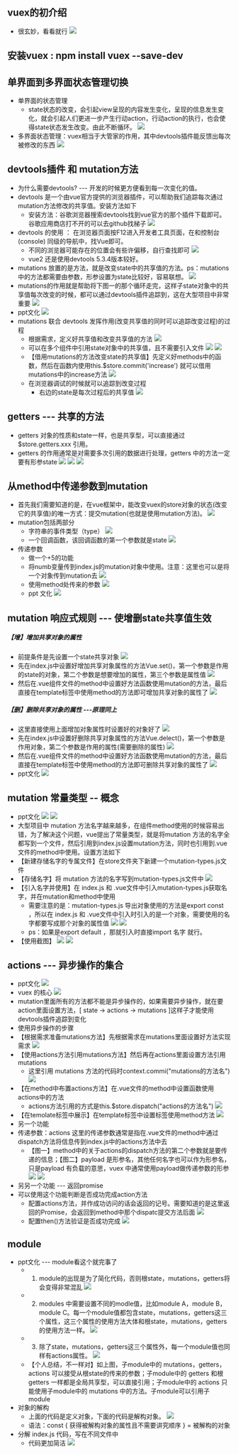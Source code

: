 ## vuex的初介绍
* 很玄妙，看看就行
 ![](https://api2.mubu.com/v3/document_image/163124149238411d0.jpg)

## 安装vuex : npm install vuex --save-dev
## 单界面到多界面状态管理切换
* 单界面的状态管理
  * state状态的改变，会引起view呈现的内容发生变化，呈现的信息发生变化，就会引起人们更进一步产生行动action，行动action的执行，也会使得state状态发生改变。由此不断循环。
   ![](https://api2.mubu.com/v3/document_image/16312429718042e4f.jpg)
* 多界面状态管理：vuex相当于大管家的作用，其中devtools插件能反馈出每次被修改的东西
 ![](https://api2.mubu.com/v3/document_image/1c5159e5-d870-4790-98a7-3f805485c883-11752736.jpg)

## devtools插件 和 mutation方法
* 为什么需要devtools? --- 开发的时候更方便看到每一次变化的值。
* devtools 是一个由vue官方提供的浏览器插件，可以帮助我们追踪每次通过mutation方法修改的共享值。安装方法如下
  * 安装方法：谷歌浏览器搜索devtools找到vue官方的那个插件下载即可。谷歌应用商店打不开的可以去github找梯子
   ![](https://api2.mubu.com/v3/document_image/1bc2f6a6-1d37-4696-971c-dc78ca66b70d-11752736.jpg)
* devtools 的使用 ： 在浏览器页面按F12进入开发者工具页面，在和控制台(console) 同级的导航中，找Vue即可。
  * 不同的浏览器可能存在的位置会有些许偏移，自行查找即可
   ![](https://api2.mubu.com/v3/document_image/514dccfc-0a6c-4175-9cac-276a074b41e9-11752736.jpg)
  * vue2 还是使用devtools 5.3.4版本较好。
* mutations 放置的是方法，就是改变state中的共享值的方法。ps：mutations中的方法都需要由参数，形参设置为state比较好，容易联想。
 ![](https://api2.mubu.com/v3/document_image/b828a8a0-f1ef-40ad-9bbe-11a00377f15a-11752736.jpg)
* mutations的作用就是帮助将下图一的那个循环走完，这样子state对象中的共享值每次改变的时候，都可以通过devtools插件追踪到，这在大型项目中非常重要
 ![](https://api2.mubu.com/v3/document_image/1c5159e5-d870-4790-98a7-3f805485c883-11752736.jpg)
* ppt文化
 ![](https://api2.mubu.com/v3/document_image/d5a989a9-c150-4aca-89d7-dec0ee7d33cb-11752736.jpg)
* mutations 联合 devtools 发挥作用(改变共享值的同时可以追踪改变过程)的过程
  * 根据需求，定义好共享值和改变共享值的方法
   ![](https://api2.mubu.com/v3/document_image/d3a6a7da-8570-4508-a5af-bdce11330732-11752736.jpg)
  * 可以在多个组件中引用state对象中的共享值，且不需要引入文件
   ![](https://api2.mubu.com/v3/document_image/f8587e8c-fe59-4f47-8221-7d3905909fae-11752736.jpg)
   ![](https://api2.mubu.com/v3/document_image/73cd22d6-47c9-4a5b-85cd-4b9413523a97-11752736.jpg)
  * 【借用mutations的方法改变state的共享值】先定义好methods中的函数，然后在函数内使用this.$store.commit('increase') 就可以借用mutations中的increase方法
   ![](https://api2.mubu.com/v3/document_image/5fb556ad-995e-4e8c-8598-725928af1e05-11752736.jpg)
  * 在浏览器调试的时候就可以追踪到改变过程
    * 右边的state是每次过程后的共享值
     ![](https://api2.mubu.com/v3/document_image/c6eeba47-2f81-4dca-8236-078d9b88e674-11752736.jpg)

## getters --- 共享的方法
* getters 对象的性质和state一样，也是共享型，可以直接通过$store.getters.xxx 引用。
* getters 的作用通常是对需要多次引用的数据进行处理，getters 中的方法一定要有形参state
 ![](https://api2.mubu.com/v3/document_image/039c8e7a-a3c0-4353-8eba-22835193e0be-11752736.jpg)
 ![](https://api2.mubu.com/v3/document_image/8b1ef97a-fde3-472a-8dd5-a86c910dcd48-11752736.jpg)
 ![](https://api2.mubu.com/v3/document_image/4fd235f5-93de-49e1-93a4-948a45f55a39-11752736.jpg)

## 从method中传递参数到mutation
* 首先我们需要知道的是，在vue框架中，能改变vuex的store对象的状态(改变它的共享值)的唯一方式：提交mutation(也就是使用mutation方法)。
 ![](https://api2.mubu.com/v3/document_image/f988eced-747f-4e43-b6f3-283fc8210b85-11752736.jpg)
* mutation包括两部分
  * 字符串的事件类型（type）
     ![](https://api2.mubu.com/v3/document_image/98c2b28a-56a6-4bcf-9f96-7f5faf128ac0-11752736.jpg)
  * 一个回调函数，该回调函数的第一个参数就是state
   ![](https://api2.mubu.com/v3/document_image/ebdf5751-a952-487b-9108-e6c895e6388a-11752736.jpg)
* 传递参数
  * 做一个+5的功能
  * 将numb变量传到index.js的mutation对象中使用。注意：这里也可以是将一个对象传到mutation去
   ![](https://api2.mubu.com/v3/document_image/95109f61-7a5a-4d47-a9d9-cf8c536c792c-11752736.jpg)
  * 使用method处传来的参数
   ![](https://api2.mubu.com/v3/document_image/b2c721ad-bb7a-474e-bb24-5864c5cbb752-11752736.jpg)
  * ppt 文化
   ![](https://api2.mubu.com/v3/document_image/d428f3fc-ea59-45e8-9822-c991e27b1ae1-11752736.jpg)

## mutation 响应式规则 --- 使增删state共享值生效
##### 【增】增加共享对象的属性
* 前提条件是先设置一个state共享对象
 ![](https://api2.mubu.com/v3/document_image/ccd9a893-8473-4f02-9add-6c925ba3e987-11752736.jpg)
* 先在index.js中设置好增加共享对象属性的方法Vue.set()，第一个参数是作用的state的对象，第二个参数是想要增加的属性，第三个参数是属性值
 ![](https://api2.mubu.com/v3/document_image/bc7a704b-bd69-401b-b37b-dd5cc83e2577-11752736.jpg)
* 然后在.vue组件文件的method中设置好方法函数使用mutation的方法，最后直接在template标签中使用method的方法即可增加共享对象的属性了
 ![](https://api2.mubu.com/v3/document_image/dea84e6c-445e-404d-a99d-7a899c7509e7-11752736.jpg)

##### 【删】删除共享对象的属性 ---原理同上
* 这里直接使用上面增加对象属性时设置好的对象好了
 ![](https://api2.mubu.com/v3/document_image/fedefea3-7f65-4274-8071-ffc950120461-11752736.jpg)
* 先在index.js中设置好删除共享对象属性的方法Vue.delect()，第一个参数是作用对象，第二个参数是作用的属性(需要删除的属性)
 ![](https://api2.mubu.com/v3/document_image/ce44fd8c-2f43-4551-9b2e-477a8e2eab5e-11752736.jpg)
* 然后在.vue组件文件的method中设置好方法函数使用mutation的方法，最后直接在template标签中使用method的方法即可删除共享对象的属性了
 ![](https://api2.mubu.com/v3/document_image/aac363ab-075a-4de4-8bb3-33301ea2ff50-11752736.jpg)
* ppt文化
 ![](https://api2.mubu.com/v3/document_image/51bcc9b5-9987-40bd-ad58-72cbffd72eb6-11752736.jpg)

## mutation 常量类型 -- 概念
* ppt文化
 ![](https://api2.mubu.com/v3/document_image/a2678c2a-76fc-4a2c-94a1-405404012e7d-11752736.jpg)
 ![](https://api2.mubu.com/v3/document_image/66c96b42-c168-48ba-b436-eb434917aeba-11752736.jpg)
* 大型项目中 mutation 方法名字越来越多，在组件method使用的时候容易出错，为了解决这个问题，vue提出了常量类型，就是将mutation 方法的名字全都写到一个文件，然后引用到index.js设置mutation方法，同时也引用到.vue文件的method中使用。设置方法如下
* 【新建存储名字的专属文件】在store文件夹下新建一个mutation-types.js文件
* 【存储名字】将 mutation 方法的名字写到mutation-types.js文件中
 ![](https://api2.mubu.com/v3/document_image/e11c7c62-7551-439b-a76f-2d46500f432a-11752736.jpg)
* 【引入名字并使用】在 index.js 和 .vue文件中引入mutation-types.js获取名字，并在mutation和method中使用
  * 需要注意的是：mutation-types.js 导出对象使用的方法是export const ，所以在 index.js 和 .vue文件中引入时引入的是一个对象，需要使用的名字都要写成那个对象的属性值
   ![](https://api2.mubu.com/v3/document_image/afedc5f7-9a1e-4409-84d1-7fd0dc50b691-11752736.jpg)
   ![](https://api2.mubu.com/v3/document_image/1fc3b8b2-0e1e-4858-914e-c8d14c9bc939-11752736.jpg)
  * ps：如果是export default ，那就引入时直接import 名字 就行。
* 【使用截图】
 ![](https://api2.mubu.com/v3/document_image/b0bed816-9361-4559-a5ab-ef838f4aceb5-11752736.jpg)
 ![](https://api2.mubu.com/v3/document_image/6373fb98-548b-4708-9033-f0f975cf95b0-11752736.jpg)

## actions --- 异步操作的集合
* ppt文化
 ![](https://api2.mubu.com/v3/document_image/ff4ba8e0-94ae-49ea-a59e-9c2a6a9f45f4-11752736.jpg)
* vuex 的核心
 ![](https://api2.mubu.com/v3/document_image/8f9e69e6-0404-40c6-b7b2-bc3da25742e5-11752736.jpg)
* mutation里面所有的方法都不能是异步操作的，如果需要异步操作，就在要action里面设置方法，[ state -> actions -> mutations ]这样子才能使用devtools插件追踪到变化
* 使用异步操作的步骤
* 【根据需求准备mutations方法】先根据需求在mutations里面设置好方法实现需求
 ![](https://api2.mubu.com/v3/document_image/76a55c94-f32d-4fe9-aca4-0776a19537e3-11752736.jpg)
* 【使用actions方法引用mutations方法】然后再在actions里面设置方法引用 mutations
  * 这里引用 mutations 方法的代码时context.commi("mutations的方法名")
   ![](https://api2.mubu.com/v3/document_image/ad5ba5cd-af68-431c-806b-dc2b8bcd0061-11752736.jpg)
* 【在method中布置actions方法】在.vue文件的method中设置函数使用actions中的方法
  * actions方法引用的方式是this.$store.dispatch("actions的方法名")
   ![](https://api2.mubu.com/v3/document_image/c4cde0e0-4096-41df-a0aa-bfebf96c26ae-11752736.jpg)
* 【在temolate标签中展示】在template标签中设置标签使用method方法
 ![](https://api2.mubu.com/v3/document_image/016e965f-e085-4155-a4a9-45bab8a2d8ef-11752736.jpg)
* 另一个功能
* 传递参数：actions 这里的传递参数通常是指在.vue文件的method中通过dispatch方法将信息传到index.js中的actions方法中去
  * 【图一】method中的关于actions的dispatch方法的第二个参数就是要传递的信息；【图二】payload 是形参名，其他任何名字也可以作为形参名，只是payload 有负载的意思，vuex 中通常使用payload做传递参数的形参
   ![](https://api2.mubu.com/v3/document_image/46aa6b45-3137-4c22-996e-62e172c69bc5-11752736.jpg)
   ![](https://api2.mubu.com/v3/document_image/1de27a3d-4de7-437f-b110-d6d455529632-11752736.jpg)
* 另另一个功能 --- 返回promise
* 可以使用这个功能判断是否成功完成action方法
  * 配置actions方法，并作成功访问的话会返回的记号。需要知道的是这里返回的Promise，会返回到method中那个dispatc提交方法后面
   ![](https://api2.mubu.com/v3/document_image/98a77ef6-4fa0-4226-83d8-1d37a7b590aa-11752736.jpg)
  * 配置then()方法验证是否成功完成
   ![](https://api2.mubu.com/v3/document_image/15e9f7d0-7f3c-452d-ac63-55552c617eaf-11752736.jpg)

## module
* ppt文化 --- module看这个就完事了
  * 1. module的出现是为了简化代码，否则根state，mutations，getters将会变得非常混乱
   ![](https://api2.mubu.com/v3/document_image/55a2fd08-e7fc-4e09-a274-044ef9d7c01d-11752736.jpg)
  * 2. modules 中需要设置不同的modle值，比如module A，module B，module C。每一个module值都包含state，mutations，getters这三个属性，这三个属性的使用方法大体和根state，mutations，getters的使用方法一样。
   ![](https://api2.mubu.com/v3/document_image/8075c9e6-b49b-4a68-bab5-5276ea14ed17-11752736.jpg)
  * 3. 除了state，mutations，getters这三个属性外，每一个module值也同样有actions属性。
   ![](https://api2.mubu.com/v3/document_image/a932c42a-3c0c-4f6a-9a80-8ed8a3f02406-11752736.jpg)
  * 【个人总结，不一样对】如上图，子module中的 mutations，getters，actions 可以接受从根state的传来的参数；子module中的 getters 和根 getters 一样都是全局共享型，可以直接引用；子module中的 actions 只能使用子module中的 mutations 中的方法。子module可以引用子module
* 对象的解构
  * 上面的代码是定义对象，下面的代码是解构对象。
   ![](https://api2.mubu.com/v3/document_image/f5fcc021-d65c-4222-8141-d5f5f8a300c8-11752736.jpg)
  * 语法：const { 获得被解构对象的属性且不需要讲究顺序 } = 被解构的对象
* 分解 index.js 代码，写在不同文件中
  * 代码更加简洁
   ![](https://api2.mubu.com/v3/document_image/9a48235d-0105-42be-ac19-715e207b8dee-11752736.jpg)